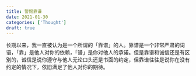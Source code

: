```yaml
---
title: 警惕靠谱
date: 2021-01-30
categories: ['Thought']
draft: true
---
```


长期以来，我一直被认为是一个所谓的「靠谱」的人。靠谱是一个非常严肃的词语，「靠」是他人对你的依赖，「谱」是你对他人的承诺。但是靠谱和诚信还是有区别的，诚信是说你遵守与他人无论口头还是书面的约定，但靠谱往往是说你在没有约定的情况下，依旧满足了他人对你的期待。
